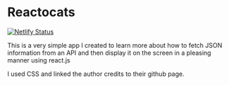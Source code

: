 # Reactocats
[![Netlify Status](https://api.netlify.com/api/v1/badges/002b7544-b1aa-48b1-9e88-41ec3bfa41c3/deploy-status)](https://app.netlify.com/sites/react-i-danteharasz/deploys)

This is a very simple app I created to learn more about how to fetch JSON information from an API and then display it on the screen in a pleasing manner using react.js

I used CSS and linked the author credits to their github page.